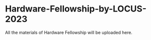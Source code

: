 # Hardware-Fellowship-by-LOCUS-2023
All the materials of Hardware Fellowship will be uploaded here.


